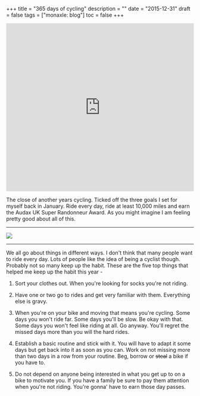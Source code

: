 +++
title = "365 days of cycling"
description = ""
date = "2015-12-31"
draft = false
tags = ["monaxle: blog"]
toc = false
+++

<div style="display: flex; justify-content: center;">
    <iframe src="https://player.vimeo.com/video/1053171861?title=0&amp;byline=0&amp;portrait=0&amp;badge=0&amp;autopause=0&amp;player id=0&amp;app id=58479" width="800" height="450" frameborder="0" allow="autoplay; fullscreen; picture-in-picture; clipboard-write; encrypted-media" title="20151231-strava-year"></iframe>
</div>

The close of another years cycling. Ticked off the three goals I set for myself back in January. Ride every day, ride at least 10,000 miles and earn the Audax UK Super Randonneur Award. As you might imagine I am feeling pretty good about all of this.

---
<img style="display:block;margin:auto" src="https://i.ibb.co/PGCHNb1H/20151231-veloviewer-graphic-768x768.png">

---

We all go about things in different ways. I don't think that many people want to ride every day. Lots of people like the idea of being a cyclist though. Probably not so many keep up the habit. These are the five top things that helped me keep up the habit this year -

1. Sort your clothes out. When you're looking for socks you're not riding.

2. Have one or two go to rides and get very familiar with them. Everything else is gravy.

3. When you're on your bike and moving that means you're cycling. Some days you won't ride far. Some days you'll be slow. Be okay with that. Some days you won't feel like riding at all. Go anyway. You'll regret the missed days more than you will the hard rides.

4. Establish a basic routine and stick with it. You will have to adapt it some days but get back into it as soon as you can. Work on not missing more than two days in a row from your routine. Beg, borrow or ~~steal~~ a bike if you have to.

5. Do not depend on anyone being interested in what you get up to on a bike to motivate you. If you have a family be sure to pay them attention when you're not riding. You're gonna' have to earn those day passes.